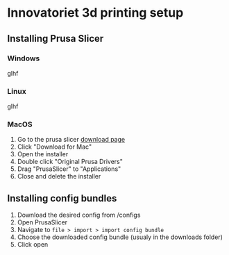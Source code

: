 # Innovatoriet 3d printing setup

## Installing Prusa Slicer

### Windows
glhf


### Linux
glhf


### MacOS
1. Go to the prusa slicer [download page](https://www.prusa3d.com/page/prusaslicer_424/)
2. Click "Download for Mac"
3. Open the installer
4. Double click "Original Prusa Drivers"
5. Drag "PrusaSlicer" to "Applications"
6. Close and delete the installer


## Installing config bundles
1. Download the desired config from /configs
2. Open PrusaSlicer
3. Navigate to `file > import > import config bundle`
4. Choose the downloaded config bundle (usualy in the downloads folder)
5. Click open
